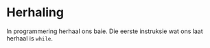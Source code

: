 # Herhaling

In programmering herhaal ons baie. Die eerste instruksie wat ons laat herhaal is `while`.

